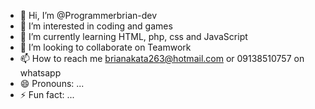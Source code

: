 - 👋 Hi, I’m @Programmerbrian-dev
- 👀 I’m interested in coding and games
- 🌱 I’m currently learning HTML, php, css and JavaScript
- 💞️ I’m looking to collaborate on Teamwork
- 📫 How to reach me brianakata263@hotmail.com or 09138510757 on whatsapp
- 😄 Pronouns: ...
- ⚡ Fun fact: ...

<!---
Programmerbrian-dev/Programmerbrian-dev is a ✨ special ✨ repository because its `README.md` (this file) appears on your GitHub profile.
You can click the Preview link to take a look at your changes.
--->
